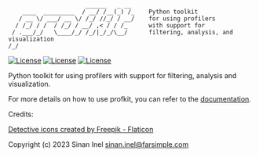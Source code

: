 
```
                      ______   _ __
    ____  _________  / __/ /__(_) /_    Python toolkit
   / __ \/ ___/ __ \/ /_/ //_/ / __/    for using profilers
  / /_/ / /  / /_/ / __/ ,< / / /_      with support for
 / .___/_/   \____/_/ /_/|_/_/\__/      filtering, analysis, and visualization
/_/  
```

[![License](https://flat.badgen.net/github/license/sinel/profkit)](https://opensource.org/licenses/Apache-2.0)
[![License](https://flat.badgen.net/github/commits/sinel/profkit)](https://github.com/sinel/profkit/commits/main)
[![License](https://flat.badgen.net/github/issues/sinel/profkit)](https://github.com/sinel/profkit/issues)

Python toolkit for using profilers with support for filtering, analysis and visualization.

For more details on how to use profkit, you can refer to
the [documentation](https://sinaninel.com/profkit/index.html).

Credits:

[Detective icons created by Freepik - Flaticon](https://www.flaticon.com/free-icons/detective)

Copyright (c) 2023 Sinan Inel <sinan.inel@farsimple.com>
